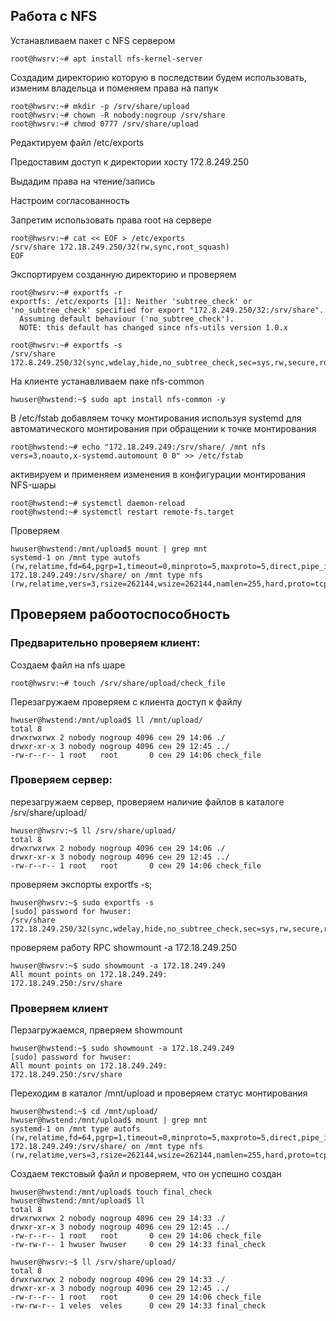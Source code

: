 ## Работа с NFS 
<p>Устанавливаем пакет с NFS сервером</p>

```
root@hwsrv:~# apt install nfs-kernel-server
```
<p>Создадим директорию которую в последствии будем использовать, изменим владельца и поменяем права на папук</p>

```
root@hwsrv:~# mkdir -p /srv/share/upload
root@hwsrv:~# chown -R nobody:nogroup /srv/share
root@hwsrv:~# chmod 0777 /srv/share/upload
```
<p>Редактируем файл /etc/exports</p>
<p>Предоставим доступ к директории хосту 172.8.249.250</p>
<p>Выдадим права на чтение/запись</p>
<p>Настроим согласованность</p>
<p>Запретим использовать права root на сервере</p>

```
root@hwsrv:~# cat << EOF > /etc/exports 
/srv/share 172.18.249.250/32(rw,sync,root_squash)
EOF

```
<p>Экспортируем созданную директорию и проверяем</p>

```
root@hwsrv:~# exportfs -r
exportfs: /etc/exports [1]: Neither 'subtree_check' or 'no_subtree_check' specified for export "172.8.249.250/32:/srv/share".
  Assuming default behaviour ('no_subtree_check').
  NOTE: this default has changed since nfs-utils version 1.0.x

root@hwsrv:~# exportfs -s
/srv/share  172.8.249.250/32(sync,wdelay,hide,no_subtree_check,sec=sys,rw,secure,root_squash,no_all_squash)

```
<p>На клиенте устанавливаем паке nfs-common</p>

```
hwuser@hwstend:~$ sudo apt install nfs-common -y
```
<p>В /etc/fstab добавляем точку монтирования используя systemd для автоматического монтирования при обращении к точке монтирования </p>

```
root@hwstend:~# echo "172.18.249.249:/srv/share/ /mnt nfs vers=3,noauto,x-systemd.automount 0 0" >> /etc/fstab
```
<p>активируем и применяем изменения в конфигурации монтирования NFS-шары</p>

```
root@hwstend:~# systemctl daemon-reload
root@hwstend:~# systemctl restart remote-fs.target
```
<p>Проверяем</p>

```
hwuser@hwstend:/mnt/upload$ mount | grep mnt
systemd-1 on /mnt type autofs (rw,relatime,fd=64,pgrp=1,timeout=0,minproto=5,maxproto=5,direct,pipe_ino=2753)
172.18.249.249:/srv/share/ on /mnt type nfs (rw,relatime,vers=3,rsize=262144,wsize=262144,namlen=255,hard,proto=tcp,timeo=600,retrans=2,sec=sys,mountaddr=172.18.249.249,mountvers=3,mountport=52620,mountproto=udp,local_lock=none,addr=172.18.249.249)

```
## Проверяем рабоотоспособность
### Предварительно проверяем клиент:
<p>Создаем файл на nfs шаре</p>

```
root@hwsrv:~# touch /srv/share/upload/check_file
```
<p>Перезагружаем проверяем с клиента доступ к файлу</p>

```
hwuser@hwstend:/mnt/upload$ ll /mnt/upload/
total 8
drwxrwxrwx 2 nobody nogroup 4096 сен 29 14:06 ./
drwxr-xr-x 3 nobody nogroup 4096 сен 29 12:45 ../
-rw-r--r-- 1 root   root       0 сен 29 14:06 check_file

```
### Проверяем сервер:
<p>перезагружаем сервер, проверяем наличие файлов в каталоге /srv/share/upload/</p>

```
hwuser@hwsrv:~$ ll /srv/share/upload/
total 8
drwxrwxrwx 2 nobody nogroup 4096 сен 29 14:06 ./
drwxr-xr-x 3 nobody nogroup 4096 сен 29 12:45 ../
-rw-r--r-- 1 root   root       0 сен 29 14:06 check_file
```
<p>проверяем экспорты exportfs -s;</p>

```
hwuser@hwsrv:~$ sudo exportfs -s
[sudo] password for hwuser:
/srv/share  172.18.249.250/32(sync,wdelay,hide,no_subtree_check,sec=sys,rw,secure,root_squash,no_all_squash)

```
<p>проверяем работу RPC showmount -a 172.18.249.250</p>

```
hwuser@hwsrv:~$ sudo showmount -a 172.18.249.249
All mount points on 172.18.249.249:
172.18.249.250:/srv/share
```

### Проверяем клиент

<p>Перзагружаемся, прверяем showmount</p>

```
hwuser@hwstend:~$ sudo showmount -a 172.18.249.249
[sudo] password for hwuser:
All mount points on 172.18.249.249:
172.18.249.250:/srv/share
```
<p>Переходим в каталог /mnt/upload и проверяем статус монтирования </p>

```
hwuser@hwstend:~$ cd /mnt/upload/
hwuser@hwstend:/mnt/upload$ mount | grep mnt
systemd-1 on /mnt type autofs (rw,relatime,fd=64,pgrp=1,timeout=0,minproto=5,maxproto=5,direct,pipe_ino=4772)
172.18.249.249:/srv/share/ on /mnt type nfs (rw,relatime,vers=3,rsize=262144,wsize=262144,namlen=255,hard,proto=tcp,timeo=600,retrans=2,sec=sys,mountaddr=172.18.249.249,mountvers=3,mountport=54760,mountproto=udp,local_lock=none,addr=172.18.249.249)
```

<p>Создаем текстовый файл и проверяем, что он успешно создан</p>

```
hwuser@hwstend:/mnt/upload$ touch final_check
hwuser@hwstend:/mnt/upload$ ll
total 8
drwxrwxrwx 2 nobody nogroup 4096 сен 29 14:33 ./
drwxr-xr-x 3 nobody nogroup 4096 сен 29 12:45 ../
-rw-r--r-- 1 root   root       0 сен 29 14:06 check_file
-rw-rw-r-- 1 hwuser hwuser     0 сен 29 14:33 final_check

```
```
hwuser@hwsrv:~$ ll /srv/share/upload/
total 8
drwxrwxrwx 2 nobody nogroup 4096 сен 29 14:33 ./
drwxr-xr-x 3 nobody nogroup 4096 сен 29 12:45 ../
-rw-r--r-- 1 root   root       0 сен 29 14:06 check_file
-rw-rw-r-- 1 veles  veles      0 сен 29 14:33 final_check

```
